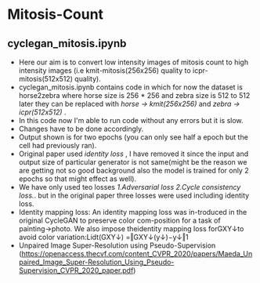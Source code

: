 # Mitosis-Count
## cyclegan_mitosis.ipynb
* Here our aim is to convert low intensity images of mitosis count to high intensity images (i.e kmit-mitosis(256x256) quality to icpr-mitosis(512x512) quality).
* cyclegan_mitosis.ipynb contains code in which for now the dataset is horse2zebra where horse size is 256 * 256 and zebra size is 512 to 512 later they can be replaced with *horse -> kmit(256x256)* and *zebra -> icpr(512x512)* .
* In this code now I'm able to run code without any errors but it is slow.
* Changes have to be done accordingly.
* Output shown is for two epochs (you can only see half a epoch but the cell had previously ran).
* Original paper used *identity loss* , I have removed it since the input and output size of particular generator is not same(might be the reason we are getting not so good background also the model is trained for only 2 epochs so that might effect as well).
* We have only used teo losses *1.Adversarial loss 2.Cycle consistency loss.*. but in the original paper three losses were used including identity loss.
* Identity mapping loss:   An identity mapping loss was in-troduced in the original CycleGAN to preserve color com-position for a task of painting→photo. We also impose theidentity mapping loss forGXY↓to avoid color variation:Lidt(GXY↓) =‖GXY↓(y↓)−y↓‖1
* Unpaired Image Super-Resolution using Pseudo-Supervision (https://openaccess.thecvf.com/content_CVPR_2020/papers/Maeda_Unpaired_Image_Super-Resolution_Using_Pseudo-Supervision_CVPR_2020_paper.pdf)
